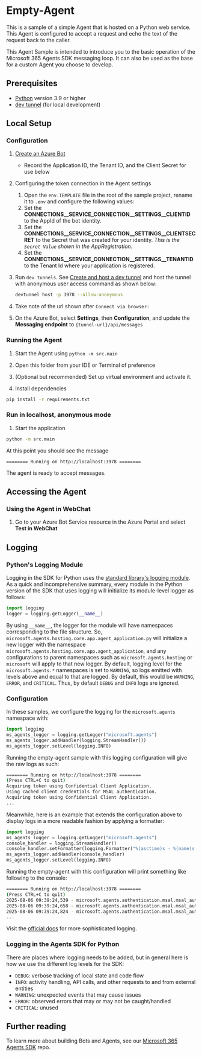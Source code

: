 # Empty-Agent

This is a sample of a simple Agent that is hosted on a Python web service.  This Agent is configured to accept a request and echo the text of the request back to the caller.

This Agent Sample is intended to introduce you to the basic operation of the Microsoft 365 Agents SDK messaging loop. It can also be used as the base for a custom Agent you choose to develop.

## Prerequisites

- [Python](https://www.python.org/) version 3.9 or higher
- [dev tunnel](https://learn.microsoft.com/en-us/azure/developer/dev-tunnels/get-started?tabs=windows) (for local development)

## Local Setup

### Configuration

1. [Create an Azure Bot](https://aka.ms/AgentsSDK-CreateBot)
   - Record the Application ID, the Tenant ID, and the Client Secret for use below
  
1. Configuring the token connection in the Agent settings
    1. Open the `env.TEMPLATE` file in the root of the sample project, rename it to `.env` and configure the following values:
      1. Set the **CONNECTIONS__SERVICE_CONNECTION__SETTINGS__CLIENTID** to the AppId of the bot identity.
      2. Set the **CONNECTIONS__SERVICE_CONNECTION__SETTINGS__CLIENTSECRET** to the Secret that was created for your identity. *This is the `Secret Value` shown in the AppRegistration*.
      3. Set the **CONNECTIONS__SERVICE_CONNECTION__SETTINGS__TENANTID** to the Tenant Id where your application is registered.
 
1. Run `dev tunnels`. See [Create and host a dev tunnel](https://learn.microsoft.com/en-us/azure/developer/dev-tunnels/get-started?tabs=windows) and host the tunnel with anonymous user access command as shown below:

   ```bash
   devtunnel host -p 3978 --allow-anonymous
   ```

1. Take note of the url shown after `Connect via browser:`

1. On the Azure Bot, select **Settings**, then **Configuration**, and update the **Messaging endpoint** to `{tunnel-url}/api/messages`

### Running the Agent

1. Start the Agent using `python -m src.main`

1. Open this folder from your IDE or Terminal of preference
1. (Optional but recommended) Set up virtual environment and activate it.
1. Install dependencies

```sh
pip install -r requirements.txt
```

### Run in localhost, anonymous mode

1. Start the application

```sh
python -m src.main
```

At this point you should see the message 

```text
======== Running on http://localhost:3978 ========
```

The agent is ready to accept messages.

## Accessing the Agent

### Using the Agent in WebChat

1. Go to your Azure Bot Service resource in the Azure Portal and select **Test in WebChat**

## Logging

### Python's Logging Module

Logging in the SDK for Python uses the [standard library's logging module](https://docs.python.org/3/library/logging.html). As a quick and incomprehensive summary, every module in the Python version of the SDK that uses logging will initialize its module-level logger as follows:

```python
import logging
logger = logging.getLogger(__name__)
```

By using `__name__`, the logger for the module will have namespaces corresponding to the file structure. So, `microsoft.agents.hosting.core.app.agent_application.py` will initialize a new logger with the namespace `microsoft.agents.hosting.core.app.agent_application`, and any configurations to parent namespaces such as `microsoft.agents.hosting` or `microsoft` will apply to that new logger. By default, logging level for the `microsoft.agents.*` namespaces is set to `WARNING`, so logs emitted with levels above and equal to that are logged. By default, this would be `WARNING`, `ERROR`, and `CRITICAL`. Thus, by default `DEBUG` and `INFO` logs are ignored.

### Configuration

In these samples, we configure the logging for the `microsoft.agents` namespace with:

```python
import logging
ms_agents_logger = logging.getLogger("microsoft.agents")
ms_agents_logger.addHandler(logging.StreamHandler())
ms_agents_logger.setLevel(logging.INFO)
```

Running the empty-agent sample with this logging configuration will give the raw logs as such:
```bash
======== Running on http://localhost:3978 ========
(Press CTRL+C to quit)
Acquiring token using Confidential Client Application.
Using cached client credentials for MSAL authentication.
Acquiring token using Confidential Client Application.
...
```

Meanwhile, here is an example that extends the configuration above to display logs in a more readable fashion by applying a formatter:
```python
import logging
ms_agents_logger = logging.getLogger("microsoft.agents")
console_handler = logging.StreamHandler()
console_handler.setFormatter(logging.Formatter("%(asctime)s - %(name)s - %(levelname)s - %(message)s (%(filename)s:%(lineno)d)"))
ms_agents_logger.addHandler(console_handler)
ms_agents_logger.setLevel(logging.INFO)
```

Running the empty-agent with this configuration will print something like following to the console:

```bash
======== Running on http://localhost:3978 ========
(Press CTRL+C to quit)
2025-08-06 09:39:24,539 - microsoft.agents.authentication.msal.msal_auth - INFO - Acquiring token using Confidential Client Application. (msal_auth.py:55)
2025-08-06 09:39:24,658 - microsoft.agents.authentication.msal.msal_auth - INFO - Using cached client credentials for MSAL authentication. (msal_auth.py:117)
2025-08-06 09:39:24,824 - microsoft.agents.authentication.msal.msal_auth - INFO - Acquiring token using Confidential Client Application. (msal_auth.py:55)
...
```

Visit the [official docs](https://docs.python.org/3/library/logging.html) for more sophisticated logging.

### Logging in the Agents SDK for Python

There are places where logging needs to be added, but in general here is how we use the different log levels for the SDK:

- `DEBUG`: verbose tracking of local state and code flow
- `INFO`: activity handling, API calls, and other requests to and from external entities
- `WARNING`: unexpected events that may cause issues
- `ERROR`: observed errors that may or may not be caught/handled
- `CRITICAL`: unused

## Further reading

To learn more about building Bots and Agents, see our [Microsoft 365 Agents SDK](https://github.com/microsoft/agents) repo.